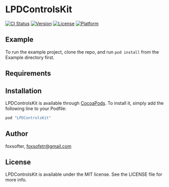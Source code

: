 # LPDControlsKit

[![CI Status](http://img.shields.io/travis/foxsofter/LPDControlsKit.svg?style=flat)](https://travis-ci.org/foxsofter/LPDControlsKit)
[![Version](https://img.shields.io/cocoapods/v/LPDControlsKit.svg?style=flat)](http://cocoapods.org/pods/LPDControlsKit)
[![License](https://img.shields.io/cocoapods/l/LPDControlsKit.svg?style=flat)](http://cocoapods.org/pods/LPDControlsKit)
[![Platform](https://img.shields.io/cocoapods/p/LPDControlsKit.svg?style=flat)](http://cocoapods.org/pods/LPDControlsKit)

## Example

To run the example project, clone the repo, and run `pod install` from the Example directory first.

## Requirements

## Installation

LPDControlsKit is available through [CocoaPods](http://cocoapods.org). To install
it, simply add the following line to your Podfile:

```ruby
pod "LPDControlsKit"
```

## Author

foxsofter, foxsofetr@gmail.com

## License

LPDControlsKit is available under the MIT license. See the LICENSE file for more info.
